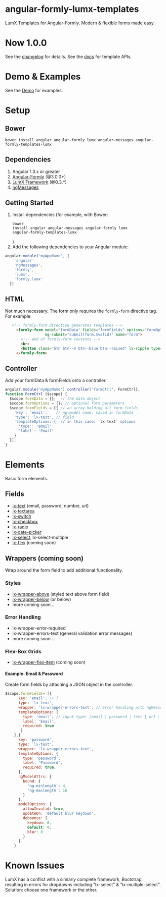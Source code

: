 angular-formly-lumx-templates
=============================

LumX Templates for Angular-Formly. Modern & flexible forms made easy.

# Now 1.0.0

See the [changelog](https://github.com/formly-js/angular-formly-templates-lumx/blob/master/CHANGELOG.md "Templates-LumX Changes") for details.
See the [docs](https://github.com/formly-js/angular-formly-templates-lumx/tree/master/docs "Documentation") for template APIs.

# Demo & Examples

See the [Demo](https://formly-lumx.herokuapp.com/ "Angular-Formly-Lumx Demo") for examples.

# Setup

## Bower

`bower install angular angular-formly lumx angular-messages angular-formly-templates-lumx`

## Dependencies

1. Angular 1.3.x or greater
2. [Angular-Formly](https://github.com/formly-js/angular-formly "Angular-Formly") (@3.0.0+)
3. [LumX Framework](http://ui.lumapps.com/ "LumX Framework") (@0.3.*)
4. [ngMessages](https://docs.angularjs.org/api/ngMessages/directive/ngMessages "ngMessages Docs")

## Getting Started

1. Install dependencies (for example, with Bower: <pre><code>bower install angular angular-messages angular-formly lumx angular-formly-templates-lumx</code></pre>)
2. Add the following dependencies to your Angular module:

```javascript
angular.module('myAppName', [
    'angular'
    'ngMessages',
    'formly',
    'lumx',
    'formly.lumx'
  ])
```

## HTML

   Not much necessary. The form only requires the <code>formly-form</code> directive tag. For example:

```html
   <!-- formly-form directive generates templates -->
     <formly-form model="formData" fields="formFields" options="formOptions"
                  ng-submit="submit(form.$valid)" name="form">
       <!-- end of formly-form contents -->
       <br>
       <button class="btn btn--m btn--blue btn--raised" lx-ripple type="submit">Submit</button>
     </formly-form>
```

## Controller

Add your formData & formFields onto a controller.

```javascript
angular.module('myAppName').controller('FormCtrl', FormCtrl);
function FormCtrl ($scope) {
  $scope.formData = {};  // the data object
  $scope.formOptions = {}; // optional form parameters
  $scope.formFields = [{ // an array holding all form fields
    'key': 'email',    // ng-model name, saved in formData
    'type': 'lx-text', // field
    'templateOptions: {  // in this case: 'lx-text' options
      'type': 'email'
      'label': 'Email'
    }
  }];
}
```

# Elements

Basic form elements.

## Fields
- [lx-text](https://github.com/formly-js/angular-formly-templates-lumx/tree/master/docs/text.md) (email, password, number, url)
- [lx-textarea](https://github.com/formly-js/angular-formly-templates-lumx/tree/master/docs/text.md)
- [lx-switch](https://github.com/formly-js/angular-formly-templates-lumx/tree/master/docs/option.md)
- [lx-checkbox](https://github.com/formly-js/angular-formly-templates-lumx/tree/master/docs/option.md)
- [lx-radio](https://github.com/formly-js/angular-formly-templates-lumx/tree/master/docs/option.md)
- [lx-date-picker](https://github.com/formly-js/angular-formly-templates-lumx/tree/master/docs/select.md)
- [lx-select](https://github.com/formly-js/angular-formly-templates-lumx/tree/master/docs/select.md), lx-select-multiple
- [lx-flex](https://github.com/formly-js/angular-formly-templates-lumx/tree/master/docs/flex.md) (coming soon)

## Wrappers (coming soon)

Wrap around the form field to add additional functionality.

### Styles
- [lx-wrapper-above](https://github.com/formly-js/angular-formly-templates-lumx/tree/master/docs/wrapper.md) (styled text above form field)
- [lx-wrapper-below](https://github.com/formly-js/angular-formly-templates-lumx/tree/master/docs/wrapper.md) (or below)
- more coming soon...

### Error Handling
- lx-wrapper-error-required
- lx-wrapper-errors-text (general validation error messages)
- more coming soon...

### Flex-Box Grids
- [lx-wrapper-flex-item](https://github.com/formly-js/angular-formly-templates-lumx/tree/master/docs/flex.md) (coming soon)

#### Example: Email & Password
  
  Create form fields by attaching a JSON object in the controller.
  
```javascript
$scope.formFields= [{
      key: 'email', // {
      type: 'lx-text',
      wrapper: 'lx-wrapper-errors-text', // error handling with ngMessages
      templateOptions: {
        type: 'email', // input type: [email | password | text | url | number]
        label: 'Email',
        required: true
       }
    },{
      key: 'password',
      type: 'lx-text',
      wrapper: 'lx-wrapper-errors-text',
      templateOptions: {
        type: 'password',
        label: 'Password',
        required: true,
      },
      ngModelAttrs: {
        bound: {
          'ng-minlength': 4,
          'ng-maxlength': 16
        }
      },
      modelOptions: { 
        allowInvalid: true,
        updateOn: 'default blur keydown',
        debounce: {
          keydown: 0,
          default: 0,
          blur: 0
        }
      }
    }
```
    
# Known Issues

LumX has a conflict with a simlarly complete framework, Bootstrap, resulting in errors for dropdowns including "lx-select" & "lx-multiple-select". Solution: choose one framework or the other.
